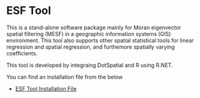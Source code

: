 # ESF Tool

This is a stand-alone software package mainly for Moran eigenvector spatial filtering (MESF) in a geographic information systems (GIS) environment. This tool also supports other spatial statistical tools for linear regression and spatial regression, and furthemore spatially varying coefficients. 

This tool is developed by integraing DotSpatial and R using R.NET.

You can find an installation file from the below
- [ESF Tool Installation File](https://www.utdallas.edu/~yxc070300/SAAR/Setup_esftool_103.msi)

